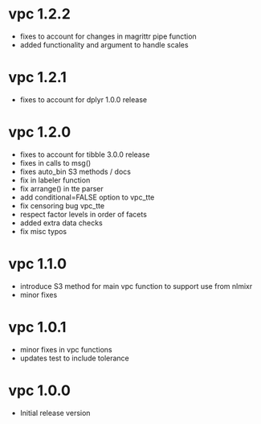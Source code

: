 # vpc 1.2.2
- fixes to account for changes in magrittr pipe function
- added functionality and argument to handle scales

# vpc 1.2.1
- fixes to account for dplyr 1.0.0 release

# vpc 1.2.0
- fixes to account for tibble 3.0.0 release
- fixes in calls to msg()
- fixes auto_bin S3 methods / docs
- fix in labeler function
- fix arrange() in tte parser
- add conditional=FALSE option to vpc_tte
- fix censoring bug vpc_tte
- respect factor levels in order of facets
- added extra data checks
- fix misc typos

# vpc 1.1.0
- introduce S3 method for main vpc function to support use from nlmixr
- minor fixes

# vpc 1.0.1
- minor fixes in vpc functions
- updates test to include tolerance

# vpc 1.0.0
- Initial release version
